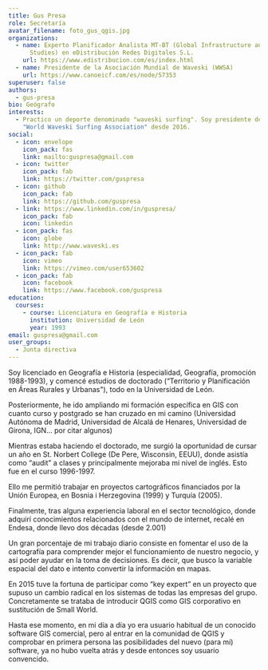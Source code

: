 ```yaml
---
title: Gus Presa
role: Secretaría
avatar_filename: foto_gus_qgis.jpg
organizations:
  - name: Experto Planificador Analista MT-BT (Global Infrastructure and Networks -
      Studies) en eDistribución Redes Digitales S.L.
    url: https://www.edistribucion.com/es/index.html
  - name: Presidente de la Asociación Mundial de Waveski (WWSA)
    url: https://www.canoeicf.com/es/node/57353
superuser: false
authors:
  - gus-presa
bio: Geógrafo
interests:
  - Practico un deporte denominado "waveski surfing". Soy presidente de la
    "World Waveski Surfing Association" desde 2016.
social:
  - icon: envelope
    icon_pack: fas
    link: mailto:guspresa@gmail.com
  - icon: twitter
    icon_pack: fab
    link: https://twitter.com/guspresa
  - icon: github
    icon_pack: fab
    link: https://github.com/guspresa
  - link: https://www.linkedin.com/in/guspresa/
    icon_pack: fab
    icon: linkedin
  - icon_pack: fas
    icon: globe
    link: http://www.waveski.es
  - icon_pack: fab
    icon: vimeo
    link: https://vimeo.com/user653602
  - icon_pack: fab
    icon: facebook
    link: https://www.facebook.com/guspresa
education:
  courses:
    - course: Licenciatura en Geografía e Historia
      institution: Universidad de León
      year: 1993
email: guspresa@gmail.com
user_groups:
  - Junta directiva
---
```


Soy licenciado en Geografía e Historia (especialidad, Geografía, promoción 1988-1993), y
comencé estudios de doctorado (“Territorio y Planificación en Áreas Rurales y Urbanas"), todo
en la Universidad de León.

Posteriormente, he ido ampliando mi formación específica en GIS con cuanto curso y postgrado
se han cruzado en mi camino (Universidad Autónoma de Madrid, Universidad de Alcalá de
Henares, Universidad de Girona, IGN… por citar algunos)

Mientras estaba haciendo el doctorado, me surgió la oportunidad de cursar un año en St.
Norbert College (De Pere, Wisconsin, EEUU), donde asistía como “audit” a clases y principalmente mejoraba mi nivel de
inglés. Esto fue en el curso 1996-1997.

Ello me permitió trabajar en proyectos cartográficos financiados por la Unión Europea, en
Bosnia i Herzegovina (1999) y Turquía (2005).

Finalmente, tras alguna experiencia laboral en el sector tecnológico, donde adquirí
conocimientos relacionados con el mundo de internet, recalé en Endesa, donde llevo dos
décadas (desde 2.001)

Un gran porcentaje de mi trabajo diario consiste en fomentar el uso de la cartografía para
comprender mejor el funcionamiento de nuestro negocio, y así poder ayudar en la toma de
decisiones. Es decir, que busco la variable espacial del dato e intento convertir la información
en mapas.

En 2015 tuve la fortuna de participar como “key expert” en un proyecto que supuso un cambio
radical en los sistemas de todas las empresas del grupo. Concretamente se trataba de
introducir QGIS como GIS corporativo en sustitución de Small World.

Hasta ese momento, en mi día a día yo era usuario habitual de un conocido software GIS
comercial, pero al entrar en la comunidad de QGIS y comprobar en primera persona las
posibilidades del nuevo (para mí) software, ya no hubo vuelta atrás y desde entonces soy
usuario convencido.
